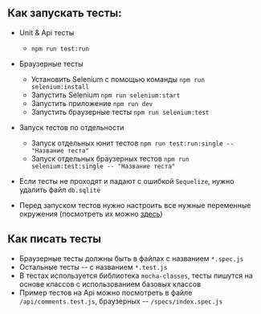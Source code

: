 ## Как запускать тесты:

- Unit & Api тесты
    - `npm run test:run`

- Браузерные тесты
    - Установить Selenium с помощью команды `npm run selenium:install`
    - Запустить Selenium `npm run selenium:start`
    - Запустить приложение `npm run dev`
    - Запустить браузерные тесты `npm run selenium:test`

- Запуск тестов по отдельности
    - Запуск отдельных юнит тестов `npm run test:run:single -- "Название теста"`
    - Запуск отдельных браузерных тестов `npm run selenium:test:single -- "Название теста"`

- Если тесты не проходят и падают с ошибкой `Sequelize`, нужно удалить файл `db.sqlite`
- Перед запуском тестов нужно настроить все нужные переменные окружения (посмотреть их можно [здесь](https://travis-ci.org/urfu-2016/team1/settings))

## Как писать тесты

- Браузерные тесты должны быть в файлах с названием `*.spec.js`
- Остальные тесты -- с названием `*.test.js`
- В тестах используется библиотека `mocha-classes`, тесты пишутся на основе классов с использованием базовых классов
- Пример тестов на Api можно посмотреть в файле `/api/comments.test.js`, браузерных -- `/specs/index.spec.js`
